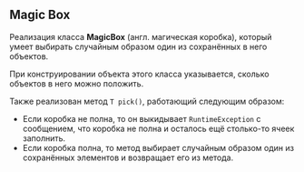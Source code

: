 ## Magic Box
Реализация класса **MagicBox** (англ. магическая коробка), который умеет выбирать случайным образом один из сохранённых в него объектов.

При конструировании объекта этого класса указывается, сколько объектов в него можно положить.

Также реализован метод `T pick()`, работающий следующим образом:

* Если коробка не полна, то он выкидывает `RuntimeException` с сообщением, что коробка не полна и осталось ещё столько-то ячеек заполнить.
* Если коробка полна, то метод выбирает случайным образом  один из сохранённых элементов и возвращает его из метода.